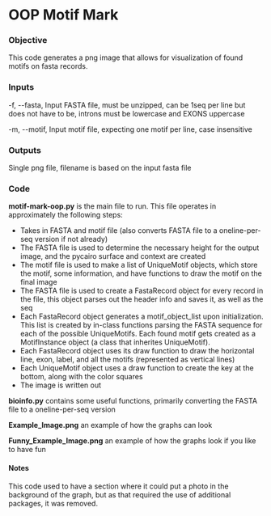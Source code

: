 # OOP Motif Mark

### Objective

This code generates a png image that allows for visualization of found motifs on fasta records.

### Inputs
-f, --fasta, Input FASTA file, must be unzipped, can be 1seq per line but does not have to be, introns must be lowercase and EXONS uppercase

-m, --motif, Input motif file, expecting one motif per line, case insensitive

### Outputs
Single png file, filename is based on the input fasta file

### Code
**motif-mark-oop.py** is the main file to run. This file operates in approximately the following steps:

- Takes in FASTA and motif file (also converts FASTA file to a oneline-per-seq version if not already)
- The FASTA file is used to determine the necessary height for the output image, and the pycairo surface and context are created
- The motif file is used to make a list of UniqueMotif objects, which store the motif, some information, and have functions to draw the motif on the final image
- The FASTA file is used to create a FastaRecord object for every record in the file, this object parses out the header info and saves it, as well as the seq
- Each FastaRecord object generates a motif_object_list upon initialization. This list is created by in-class functions parsing the FASTA sequence for each of the possible UniqueMotifs. Each found motif gets created as a MotifInstance object (a class that inherites UniqueMotif).
- Each FastaRecord object uses its draw function to draw the horizontal line, exon, label, and all the motifs (represented as vertical lines)
- Each UniqueMotif object uses a draw function to create the key at the bottom, along with the color squares
- The image is written out

**bioinfo.py** contains some useful functions, primarily converting the FASTA file to a oneline-per-seq version

**Example_Image.png** an example of how the graphs can look

**Funny_Example_Image.png** an example of how the graphs look if you like to have fun
#### Notes
This code used to have a section where it could put a photo in the background of the graph, but as that required the use of additional packages, it was removed.
